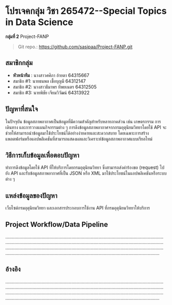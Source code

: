 # โปรเจคกลุ่ม วิชา  265472--Special Topics in Data Science

**กลุ่มที่ 2** Project-FANP 
> Git repo.: https://github.com/sasipaa/Project-FANP.git
## สมาชิกกลุ่ม
- **หัวหน้าทีม** : 	นางสาวศศิภา อ้ายตา 64315667
- สมาชิก #1:      นายธนพล เชื้อบุญมี 64312147
- สมาชิก #2:      นางสาวธีมาพร ทิพยเนตร 64312505
- สมาชิก #3:      นายพิชัย เจียมวิวัฒน์ 64313922

## ปัญหาที่สนใจ
ในปัจจุบัน ข้อมูลสภาพอากาศเป็นข้อมูลที่มีความสำคัญสำหรับหลายภาคส่วน เช่น เกษตรกรรม การเดินทาง และการวางแผนกิจกรรมต่าง ๆ การดึงข้อมูลสภาพอากาศจากกรมอุตุนิยมวิทยาโดยใช้ API จะช่วยให้สามารถนำข้อมูลมาใช้ประโยชน์ได้อย่างง่ายดายและสะดวกสบาย โดยเฉพาะการสร้างแพลตฟอร์มหรือแอปพลิเคชันที่สามารถแสดงผลและวิเคราะห์ข้อมูลสภาพอากาศแบบเรียลไทม์
## วิธีการเก็บข้อมูลเพื่อตอบปัญหา
ทำการดึงข้อมูลโดยใช้ API ที่ให้บริการโดยกรมอุตุนิยมวิทยา ซึ่งสามารถส่งคำร้องขอ (request) ไปยัง API และรับข้อมูลสภาพอากาศที่เป็น JSON หรือ XML มาใช้ประโยชน์ในแอปพลิเคชันหรือระบบต่าง ๆ
## แหล่งข้อมูลของปัญหา
เว็บไซต์กรมอุตุนิยมวิทยา และเอกสารประกอบการใช้งาน API ที่กรมอุตุนิยมวิทยาให้บริการ

## Project Workflow/Data Pipeline
…………………………………………………………………………………………..………………………………………………………………………………………………..………………………………………………………………………………………………..………………………………………………………………………………………………..……………………………………………

## อ้างอิง
…………………………………………………………………………………………..………………………………………………………………………………………………..………………………………………………………………………………………………..………………………………………………………………………………………………..……………………………………………
